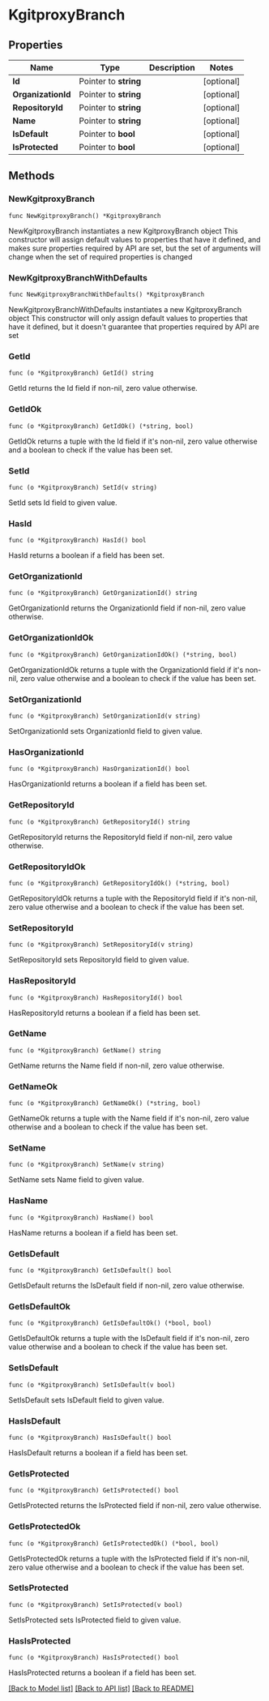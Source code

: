 # KgitproxyBranch

## Properties

Name | Type | Description | Notes
------------ | ------------- | ------------- | -------------
**Id** | Pointer to **string** |  | [optional] 
**OrganizationId** | Pointer to **string** |  | [optional] 
**RepositoryId** | Pointer to **string** |  | [optional] 
**Name** | Pointer to **string** |  | [optional] 
**IsDefault** | Pointer to **bool** |  | [optional] 
**IsProtected** | Pointer to **bool** |  | [optional] 

## Methods

### NewKgitproxyBranch

`func NewKgitproxyBranch() *KgitproxyBranch`

NewKgitproxyBranch instantiates a new KgitproxyBranch object
This constructor will assign default values to properties that have it defined,
and makes sure properties required by API are set, but the set of arguments
will change when the set of required properties is changed

### NewKgitproxyBranchWithDefaults

`func NewKgitproxyBranchWithDefaults() *KgitproxyBranch`

NewKgitproxyBranchWithDefaults instantiates a new KgitproxyBranch object
This constructor will only assign default values to properties that have it defined,
but it doesn't guarantee that properties required by API are set

### GetId

`func (o *KgitproxyBranch) GetId() string`

GetId returns the Id field if non-nil, zero value otherwise.

### GetIdOk

`func (o *KgitproxyBranch) GetIdOk() (*string, bool)`

GetIdOk returns a tuple with the Id field if it's non-nil, zero value otherwise
and a boolean to check if the value has been set.

### SetId

`func (o *KgitproxyBranch) SetId(v string)`

SetId sets Id field to given value.

### HasId

`func (o *KgitproxyBranch) HasId() bool`

HasId returns a boolean if a field has been set.

### GetOrganizationId

`func (o *KgitproxyBranch) GetOrganizationId() string`

GetOrganizationId returns the OrganizationId field if non-nil, zero value otherwise.

### GetOrganizationIdOk

`func (o *KgitproxyBranch) GetOrganizationIdOk() (*string, bool)`

GetOrganizationIdOk returns a tuple with the OrganizationId field if it's non-nil, zero value otherwise
and a boolean to check if the value has been set.

### SetOrganizationId

`func (o *KgitproxyBranch) SetOrganizationId(v string)`

SetOrganizationId sets OrganizationId field to given value.

### HasOrganizationId

`func (o *KgitproxyBranch) HasOrganizationId() bool`

HasOrganizationId returns a boolean if a field has been set.

### GetRepositoryId

`func (o *KgitproxyBranch) GetRepositoryId() string`

GetRepositoryId returns the RepositoryId field if non-nil, zero value otherwise.

### GetRepositoryIdOk

`func (o *KgitproxyBranch) GetRepositoryIdOk() (*string, bool)`

GetRepositoryIdOk returns a tuple with the RepositoryId field if it's non-nil, zero value otherwise
and a boolean to check if the value has been set.

### SetRepositoryId

`func (o *KgitproxyBranch) SetRepositoryId(v string)`

SetRepositoryId sets RepositoryId field to given value.

### HasRepositoryId

`func (o *KgitproxyBranch) HasRepositoryId() bool`

HasRepositoryId returns a boolean if a field has been set.

### GetName

`func (o *KgitproxyBranch) GetName() string`

GetName returns the Name field if non-nil, zero value otherwise.

### GetNameOk

`func (o *KgitproxyBranch) GetNameOk() (*string, bool)`

GetNameOk returns a tuple with the Name field if it's non-nil, zero value otherwise
and a boolean to check if the value has been set.

### SetName

`func (o *KgitproxyBranch) SetName(v string)`

SetName sets Name field to given value.

### HasName

`func (o *KgitproxyBranch) HasName() bool`

HasName returns a boolean if a field has been set.

### GetIsDefault

`func (o *KgitproxyBranch) GetIsDefault() bool`

GetIsDefault returns the IsDefault field if non-nil, zero value otherwise.

### GetIsDefaultOk

`func (o *KgitproxyBranch) GetIsDefaultOk() (*bool, bool)`

GetIsDefaultOk returns a tuple with the IsDefault field if it's non-nil, zero value otherwise
and a boolean to check if the value has been set.

### SetIsDefault

`func (o *KgitproxyBranch) SetIsDefault(v bool)`

SetIsDefault sets IsDefault field to given value.

### HasIsDefault

`func (o *KgitproxyBranch) HasIsDefault() bool`

HasIsDefault returns a boolean if a field has been set.

### GetIsProtected

`func (o *KgitproxyBranch) GetIsProtected() bool`

GetIsProtected returns the IsProtected field if non-nil, zero value otherwise.

### GetIsProtectedOk

`func (o *KgitproxyBranch) GetIsProtectedOk() (*bool, bool)`

GetIsProtectedOk returns a tuple with the IsProtected field if it's non-nil, zero value otherwise
and a boolean to check if the value has been set.

### SetIsProtected

`func (o *KgitproxyBranch) SetIsProtected(v bool)`

SetIsProtected sets IsProtected field to given value.

### HasIsProtected

`func (o *KgitproxyBranch) HasIsProtected() bool`

HasIsProtected returns a boolean if a field has been set.


[[Back to Model list]](../README.md#documentation-for-models) [[Back to API list]](../README.md#documentation-for-api-endpoints) [[Back to README]](../README.md)


